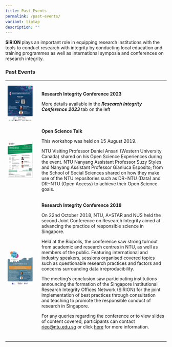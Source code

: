```yaml
---
title: Past Events
permalink: /past-events/
variant: tiptap
description: ""
---
```

<p><strong>SIRION </strong>plays an important role in equipping research
institutions with the tools to conduct research with integrity by conducting
local education and training programmes as well as international symposia
and conferences on research integrity.</p>
<p></p>
<h3><strong>Past Events</strong></h3>
<p></p>
<table style="minWidth: 75px">
<colgroup>
<col>
<col>
<col>
</colgroup>
<tbody>
<tr>
<td rowspan="1" colspan="1">
<p></p>
<div class="isomer-image-wrapper">
<img style="width: 100%" height="auto" width="100%" alt="2023 Conference Poster" src="/images/2023_Conference_Poster.jpg">
</div>
</td>
<td rowspan="1" colspan="1">
<p></p>
</td>
<td rowspan="1" colspan="1">
<p><strong>Research Integrity Conference 2023</strong>
</p>
<p></p>
<p>More details available in the <strong><em>Research Integrity Conference 2023</em></strong> tab
on the left</p>
</td>
</tr>
<tr>
<td rowspan="1" colspan="1">
<div class="isomer-image-wrapper">
<img style="width: 100%" height="auto" width="100%" alt="Poster for Open Science talk 15 Aug 2019" src="/images/Open_Science_poster_20190815.jpg">
</div>
</td>
<td rowspan="1" colspan="1">
<p></p>
</td>
<td rowspan="1" colspan="1">
<p><strong>Open Science Talk</strong>
</p>
<p></p>
<p>This workshop was held on 15 August 2019.</p>
<p></p>
<p>NTU Visiting Professor Daniel Ansari (Western University Canada) shared
on his Open Science Experiences during the event. NTU Nanyang Assistant
Professor Suzy Styles and Nanyang Assistant Professor Gianluca Esposito;
from the School of Social Sciences shared on how they make use of the NTU
repositories such as DR-NTU (Data) and DR-NTU (Open Access) to achieve
their Open Science goals.</p>
</td>
</tr>
<tr>
<td rowspan="1" colspan="1">
<p></p>
<div class="isomer-image-wrapper">
<img style="width: 100%" height="auto" width="100%" alt="Poster for 2018 RI Conference held on 22 Oct 2018" src="/images/RI_Conference_2018_poster.jpg">
</div>
</td>
<td rowspan="1" colspan="1">
<p></p>
</td>
<td rowspan="1" colspan="1">
<p><strong>Research Integrity Conference 2018</strong>
</p>
<p>On 22nd October 2018, NTU, A*STAR and NUS held the second Joint Conference
on Research Integrity aimed at advancing the practice of responsible science
in Singapore.</p>
<p>Held at the Biopolis, the conference saw strong turnout from academic
and research centres in NTU, as well as members of the public. Featuring
international and industry speakers, sessions organised covered topics
such as questionable research practices and factors and concerns surrounding
data irreproducibility.</p>
<p>The meeting’s conclusion saw participating institutions announcing the
formation of the Singapore Institutional Research Integrity Offices Network
(SIRION) for the joint implementation of best practices through consultation
and teaching to promote the responsible conduct of research in Singapore.</p>
<p>For any queries regarding the conference or to view slides of content
covered, participants can contact<a href="mailto:%20rieo@ntu.edu.sg" rel="noopener noreferrer nofollow" target="_blank"> rieo@ntu.edu.sg</a> or click <a href="https://researchintegritysingapore.org.sg/RIC_Archive/home.asp" rel="noopener noreferrer nofollow" target="_blank">here</a> for
more information.</p>
</td>
</tr>
<tr>
<td rowspan="1" colspan="1">
<p></p>
</td>
<td rowspan="1" colspan="1">
<p></p>
</td>
<td rowspan="1" colspan="1">
<p></p>
</td>
</tr>
</tbody>
</table>
<p></p>